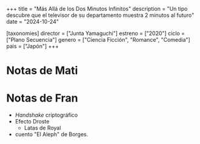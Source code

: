 +++
title = "Más Allá de los Dos Minutos Infinitos"
description = "Un tipo descubre que el televisor de su departamento muestra 2 minutos al futuro"
date = "2024-10-24"

[taxonomies]
director = ["Junta Yamaguchi"]
estreno = ["2020"]
ciclo = ["Plano Secuencia"]
genero = ["Ciencia Ficción", "Romance", "Comedia"]
pais = ["Japón"]
+++

# Notas de Mati

# Notas de Fran

* *Handshake* criptográfico
* Efecto Droste
  * Latas de Royal
* cuento "El Aleph" de Borges.
